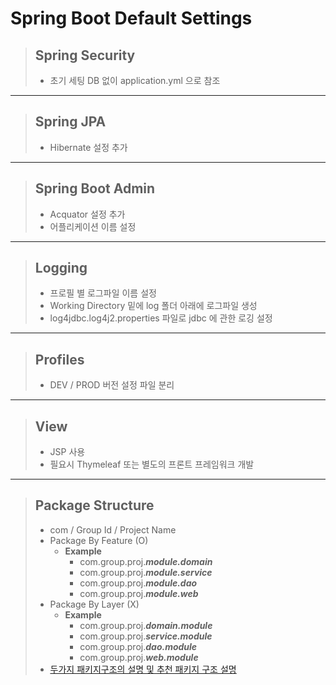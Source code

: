 Spring Boot Default Settings
= 
> ## **Spring Security**
> - 초기 세팅 DB 없이 application.yml 으로 참조
---
> ## **Spring JPA**
> - Hibernate 설정 추가
---
> ## **Spring Boot Admin**
> - Acquator 설정 추가
> - 어플리케이션 이름 설정
---
> ## **Logging**
> - 프로필 별 로그파일 이름 설정
> - Working Directory 밑에 log 폴더 아래에 로그파일 생성
> - log4jdbc.log4j2.properties 파일로 jdbc 에 관한 로깅 설정
---
> ## **Profiles**
> - DEV / PROD 버전 설정 파일 분리
---
> ## **View**
> - JSP 사용
> - 필요시 Thymeleaf 또는 별도의 프론트 프레임워크 개발
---
> ## **Package Structure**
> - com / Group Id / Project Name
> - Package By Feature (O)
>   - **Example** 
>     - com.group.proj.***module.domain***
>     - com.group.proj.***module.service***
>     - com.group.proj.***module.dao***
>     - com.group.proj.***module.web***
> - Package By Layer (X)
>   - **Example** 
>     - com.group.proj.***domain.module***
>     - com.group.proj.***service.module***
>     - com.group.proj.***dao.module***
>     - com.group.proj.***web.module***
> - <U><a href="http://www.javapractices.com/topic/TopicAction.do?Id=205" target="_blank">두가지 패키지구조의 설명 및 추천 패키지 구조 설명</a></U>
